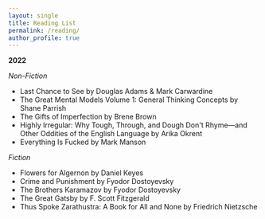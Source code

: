 ```yaml
---
layout: single
title: Reading List
permalink: /reading/
author_profile: true
---
```


**2022**

*Non-Fiction*

- Last Chance to See by Douglas Adams & Mark Carwardine
- The Great Mental Models Volume 1: General Thinking Concepts by Shane Parrish
- The Gifts of Imperfection by Brene Brown
- Highly Irregular: Why Tough, Through, and Dough Don't Rhyme—and Other Oddities of the English Language by Arika Okrent
- Everything Is Fucked by Mark Manson

*Fiction*

- Flowers for Algernon by Daniel Keyes
- Crime and Punishment by Fyodor Dostoyevsky
- The Brothers Karamazov by Fyodor Dostoyevsky
- The Great Gatsby by F. Scott Fitzgerald
- Thus Spoke Zarathustra: A Book for All and None by Friedrich Nietzsche
